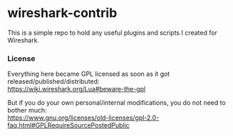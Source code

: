 # wireshark-contrib

This is a simple repo to hold any useful plugins and scripts I created for Wireshark.


### License

Everything here became GPL licensed as soon as it got released/published/distributed:  
https://wiki.wireshark.org/Lua#beware-the-gpl

But if you do your own personal/internal modifications, you do not need to bother much:  
https://www.gnu.org/licenses/old-licenses/gpl-2.0-faq.html#GPLRequireSourcePostedPublic
